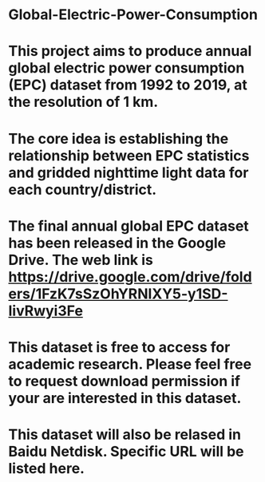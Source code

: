 # Global-Electric-Power-Consumption
# This project aims to produce annual global electric power consumption (EPC) dataset from 1992 to 2019, at the resolution of 1 km.
# The core idea is establishing the relationship between EPC statistics and gridded nighttime light data for each country/district.
# The final annual global EPC dataset has been released in the Google Drive. The web link is https://drive.google.com/drive/folders/1FzK7sSzOhYRNlXY5-y1SD-IivRwyi3Fe
# This dataset is free to access for academic research. Please feel free to request download permission if your are interested in this dataset.
# This dataset will also be relased in Baidu Netdisk. Specific URL will be listed here.
